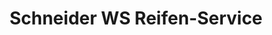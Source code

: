 ---
title: "Schneider WS Reifen-Service"
url: /hachenburg/schneider-ws-reifen-service/
shop: Reifen
---